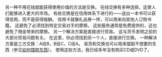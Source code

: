 另一种不用花钱就能获得使用价值的方法是交换。
在线交换有多种选择，这使人们能够进入更大的市场。
有些交换是在信用体系下进行的——送出一本书可以获得信用，而不是获得报酬。
信用卡就像礼品券一样，可以用来向其他人订购书籍。
这避免了必须找到特定交易对手的摩擦。
这些服务通常是免费提供的，这也避免了佣金带来的摩擦。
另一个解决方案是直接进行贸易。
这与货币发明之前的大部分贸易问题有关。
在这里，你必须找到另一个人，直接进行交换。
一种解决方案是三方交换：A给B，B给C，C给A。
易货和交换也可以用来摆脱不想要的东西（参见[如何摆脱东西]()）。
使用这些方法，我已经多年没有购买CD或DVD了。
